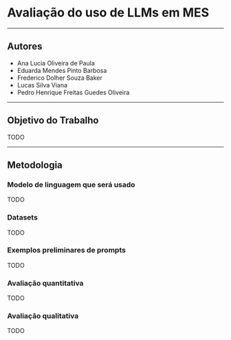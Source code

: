 # Avaliação do uso de LLMs em MES

___
## Autores
- Ana Lucia Oliveira de Paula
- Eduarda Mendes Pinto Barbosa
- Frederico Dolher Souza Baker
- Lucas Silva Viana
- Pedro Henrique Freitas Guedes Oliveira
___
## Objetivo do Trabalho
TODO
___
## Metodologia
### Modelo de linguagem que será usado
TODO
### Datasets
TODO
### Exemplos preliminares de prompts
TODO
### Avaliação quantitativa
TODO
### Avaliação qualitativa
TODO
